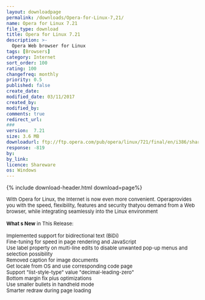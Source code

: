 ```yaml
---
layout: downloadpage
permalink: /downloads/Opera-for-Linux-7,21/
name: Opera for Linux 7.21
file_type: download
title: Opera for Linux 7.21
description: >-
  Opera Web browser for Linux
tags: [Browsers]
category: Internet
sort_order: 100
rating: 100
changefreq: monthly
priority: 0.5
published: false
create_date: 
modified_date: 03/11/2017
created_by: 
modified_by: 
comments: true
redirect_url: 
### 
version:  7.21
size: 3.6 MB
downloadurl: ftp://ftp.opera.com/pub/opera/linux/721/final/en/i386/shared/opera 7.21 20031013.5 shared qt.i386.tar.gz
response: -819
by: 
by_link: 
licence: Shareware
os: Windows
---
```


{% include download-header.html download=page%}

<p style="fix-download-text !important">
<p><font size="2"><p>With Opera for Linux, the Internet is now even more convenient. Operaprovides you with the speed, flexibility, features and security thatyou demand from a Web browser, while integrating seamlessly into the Linux environment<br />
<br />
<strong>What s New</strong> in This Release:<br />
<br />
Implemented support for bidirectional text (BiDi)<br />
Fine-tuning for speed in page rendering and JavaScript<br />
Use label property on multi-line edits to disable unwanted pop-up menus and selection possibility<br />
Removed caption for image documents<br />
Get locale from OS and use corresponding code page<br />
Support "list-style-type" value "decimal-leading-zero"<br />
Bottom margin fix plus optimizations<br />
Use smaller bullets in handheld mode<br />
Smarter redraw during page loading</p></p></p>
